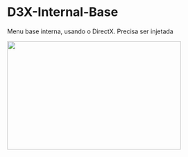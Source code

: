 # D3X-Internal-Base
Menu base interna, usando o DirectX. Precisa ser injetada

<img src="https://i.imgur.com/o9KiVuf.jpg" alt="" width="400" height="250">
